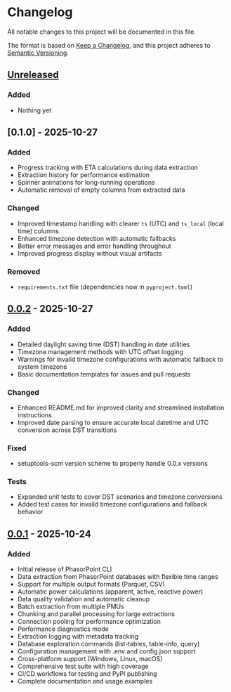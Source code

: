 # Changelog

All notable changes to this project will be documented in this file.

The format is based on [Keep a Changelog](https://keepachangelog.com/en/1.0.0/),
and this project adheres to [Semantic Versioning](https://semver.org/spec/v2.0.0.html).

## [Unreleased]

### Added
- Nothing yet

## [0.1.0] - 2025-10-27

### Added
- Progress tracking with ETA calculations during data extraction
- Extraction history for performance estimation
- Spinner animations for long-running operations
- Automatic removal of empty columns from extracted data

### Changed
- Improved timestamp handling with clearer `ts` (UTC) and `ts_local` (local time) columns
- Enhanced timezone detection with automatic fallbacks
- Better error messages and error handling throughout
- Improved progress display without visual artifacts

### Removed
- `requirements.txt` file (dependencies now in `pyproject.toml`)

## [0.0.2] - 2025-10-27

### Added
- Detailed daylight saving time (DST) handling in date utilities
- Timezone management methods with UTC offset logging
- Warnings for invalid timezone configurations with automatic fallback to system timezone
- Basic documentation templates for issues and pull requests

### Changed
- Enhanced README.md for improved clarity and streamlined installation instructions
- Improved date parsing to ensure accurate local datetime and UTC conversion across DST transitions

### Fixed
- setuptools-scm version scheme to properly handle 0.0.x versions

### Tests
- Expanded unit tests to cover DST scenarios and timezone conversions
- Added test cases for invalid timezone configurations and fallback behavior

## [0.0.1] - 2025-10-24

### Added
- Initial release of PhasorPoint CLI
- Data extraction from PhasorPoint databases with flexible time ranges
- Support for multiple output formats (Parquet, CSV)
- Automatic power calculations (apparent, active, reactive power)
- Data quality validation and automatic cleanup
- Batch extraction from multiple PMUs
- Chunking and parallel processing for large extractions
- Connection pooling for performance optimization
- Performance diagnostics mode
- Extraction logging with metadata tracking
- Database exploration commands (list-tables, table-info, query)
- Configuration management with .env and config.json support
- Cross-platform support (Windows, Linux, macOS)
- Comprehensive test suite with high coverage
- CI/CD workflows for testing and PyPI publishing
- Complete documentation and usage examples

[Unreleased]: https://github.com/energinet-ti/phasor-point-cli/compare/v0.0.2...HEAD
[0.0.2]: https://github.com/energinet-ti/phasor-point-cli/compare/v0.0.1...v0.0.2
[0.0.1]: https://github.com/energinet-ti/phasor-point-cli/releases/tag/v0.0.1

